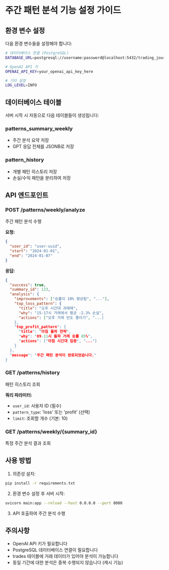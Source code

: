 # 주간 패턴 분석 기능 설정 가이드

## 환경 변수 설정

다음 환경 변수들을 설정해야 합니다:

```bash
# 데이터베이스 연결 (PostgreSQL)
DATABASE_URL=postgresql://username:password@localhost:5432/trading_journal

# OpenAI API 키
OPENAI_API_KEY=your_openai_api_key_here

# 기타 설정
LOG_LEVEL=INFO
```

## 데이터베이스 테이블

서버 시작 시 자동으로 다음 테이블들이 생성됩니다:

### patterns_summary_weekly

- 주간 분석 요약 저장
- GPT 응답 전체를 JSONB로 저장

### pattern_history

- 개별 패턴 히스토리 저장
- 손실/수익 패턴을 분리하여 저장

## API 엔드포인트

### POST /patterns/weekly/analyze

주간 패턴 분석 수행

**요청:**

```json
{
  "user_id": "user-uuid",
  "start": "2024-01-01",
  "end": "2024-01-07"
}
```

**응답:**

```json
{
  "success": true,
  "summary_id": 123,
  "analysis": {
    "improvements": ["승률이 10% 향상됨", "..."],
    "top_loss_pattern": {
      "title": "오후 시간대 과매매",
      "why": "15-17시 거래에서 평균 -2.3% 손실",
      "actions": ["오후 거래 빈도 줄이기", "...]
    },
    "top_profit_pattern": {
      "title": "아침 돌파 전략",
      "why": "09-11시 돌파 거래 승률 85%",
      "actions": ["아침 시간대 집중", "..."]
    }
  },
  "message": "주간 패턴 분석이 완료되었습니다."
}
```

### GET /patterns/history

패턴 히스토리 조회

**쿼리 파라미터:**

- `user_id`: 사용자 ID (필수)
- `pattern_type`: 'loss' 또는 'profit' (선택)
- `limit`: 조회할 개수 (기본: 10)

### GET /patterns/weekly/{summary_id}

특정 주간 분석 결과 조회

## 사용 방법

1. 의존성 설치:

```bash
pip install -r requirements.txt
```

2. 환경 변수 설정 후 서버 시작:

```bash
uvicorn main:app --reload --host 0.0.0.0 --port 8000
```

3. API 호출하여 주간 분석 수행

## 주의사항

- OpenAI API 키가 필요합니다
- PostgreSQL 데이터베이스 연결이 필요합니다
- trades 테이블에 거래 데이터가 있어야 분석이 가능합니다
- 동일 기간에 대한 분석은 중복 수행되지 않습니다 (캐시 기능)
